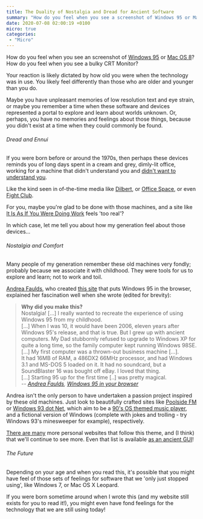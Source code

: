 ```yaml
---
title: The Duality of Nostalgia and Dread for Ancient Software
summary: "How do you feel when you see a screenshot of Windows 95 or Mac OS 8?"
date: 2020-07-08 02:00:19 +0100
micro: true
categories:
 - "Micro"
---
```


How do you feel when you see an screenshot of [Windows 95](https://en.wikipedia.org/wiki/Windows_95) or [Mac OS 8](https://en.wikipedia.org/wiki/Mac_OS_8)? How do you feel when you see a bulky CRT Monitor?

Your reaction is likely dictated by how old you were when the technology was in use. You likely feel differently than those who are older and younger than you do.

Maybe you have unpleasant memories of low resolution text and eye strain, or maybe you remember a time when these software and devices represented a portal to explore and learn about worlds unknown. Or, perhaps, you have no memories and feelings about those things, because you didn't exist at a time when they could commonly be found.

###### Dread and Ennui

If you were born before or around the 1970s, then perhaps these devices reminds you of long days spent in a cream and grey, dimly-lit office, working for a machine that didn't understand you and [didn't want to understand you](https://www.youtube.com/watch?v=zvfy5Enz6-c).

Like the kind seen in of-the-time media like [Dilbert](https://dilbert.com/search), or [Office Space](https://en.wikipedia.org/wiki/Office_Space), or even [Fight Club](https://www.youtube.com/watch?v=8pDY_9u5Sn0).

For you, maybe you're glad to be done with those machines, and a site like [It Is As If You Were Doing Work](https://pippinbarr.github.io/itisasifyouweredoingwork/) feels 'too real'?

In which case, let me tell you about how my generation feel about those devices...

###### Nostalgia and Comfort

Many people of my generation remember these old machines very fondly; probably because we associate it with childhood. They were tools for us to explore and learn; not to work and toil.

[Andrea Faulds](https://ajf.me/), who created [this site](https://win95.ajf.me/) that puts Windows 95 in the browser, explained her fascination well when she wrote (edited for brevity):

> **Why did you make this?** <br/>
> Nostalgia! [...] I really wanted to recreate the experience of using Windows 95 from my childhood.<br/>
> [...] When I was 10, it would have been 2006, eleven years after Windows 95's release, and that is true. But I grew up with ancient computers. My Dad stubbornly refused to upgrade to Windows XP for quite a long time, so the family computer kept running Windows 98SE.<br/>
> [...] My first computer was a thrown-out business machine [...].<br/>
> It had 16MB of RAM, a 486DX2 66MHz processor, and had Windows 3.1 and MS-DOS 5 loaded on it. It had no soundcard, but a SoundBlaster 16 was bought off eBay. I loved that thing.<br/>
> [...] Starting 95 up for the first time [..] was pretty magical.<br/>
> -- <cite>[Andrea Faulds](https://ajf.me/), [Windows 95 in your browser](https://win95.ajf.me/)</cite>

Andrea isn't the only person to have undertaken a passion project inspired by these old machines. Just look to beautifully crafted sites like [Poolside FM](https://poolside.fm/) or [Windows 93 dot Net](https://www.windows93.net/), which aim to be a [90's OS themed music player](https://soundcloud.com/poolsidefm/sets), and a fictional version of Windows (complete with jokes and trolling - try Windows 93's minesweeper for example), respectively.

[There are many](https://github.com/syxanash/awesome-web-desktops) more personal websites that follow this theme, and (I think) that we'll continue to see more. Even that list is available [as an ancient GUI](https://simone.computer/#/webdesktops)!

###### The Future

Depending on your age and when you read this, it's possible that you might have feel of those sets of feelings for software that we 'only just stopped using', like Windows 7, or Mac OS X Leopard.

If you were born sometime around when I wrote this (and my website still exists for you to read it!), you might even have fond feelings for the technology that we are still using today!

